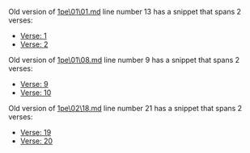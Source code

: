 

Old version of [1pe\01\01.md](../../v11/1pe/01/01.md) line number 13 has a snippet that spans 2 verses:  
* [Verse: 1](../1pe/01/01.md)  
* [Verse: 2](../1pe/01/02.md)  

Old version of [1pe\01\08.md](../../v11/1pe/01/08.md) line number 9 has a snippet that spans 2 verses:  
* [Verse: 9](../1pe/01/09.md)  
* [Verse: 10](../1pe/01/10.md)  

Old version of [1pe\02\18.md](../../v11/1pe/02/18.md) line number 21 has a snippet that spans 2 verses:  
* [Verse: 19](../1pe/02/19.md)  
* [Verse: 20](../1pe/02/20.md)  